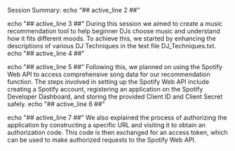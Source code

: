 Session Summary:
echo "## active_line 2 ##"

echo "## active_line 3 ##"
During this session we aimed to create a music recommendation tool to help beginner DJs choose music and understand how it fits different moods. To achieve this, we started by enhancing the descriptions of various DJ Techniques in the text file DJ_Techniques.txt.
echo "## active_line 4 ##"

echo "## active_line 5 ##"
Following this, we planned on using the Spotify Web API to access comprehensive song data for our recommendation function. The steps involved in setting up the Spotify Web API include creating a Spotify account, registering an application on the Spotify Developer Dashboard, and storing the provided Client ID and Client Secret safely.
echo "## active_line 6 ##"

echo "## active_line 7 ##"
We also explained the process of authorizing the application by constructing a specific URL and visiting it to obtain an authorization code. This code is then exchanged for an access token, which can be used to make authorized requests to the Spotify Web API.
